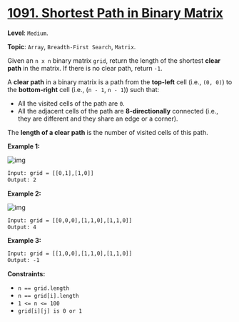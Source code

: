 # [1091. Shortest Path in Binary Matrix](https://leetcode.com/problems/shortest-path-in-binary-matrix/)

**Level**: `Medium`.

**Topic**: `Array`, `Breadth-First Search`, `Matrix`.

Given an `n x n` binary matrix `grid`, return the length of the shortest **clear path** in the matrix. If there is no clear path, return `-1`.

A **clear path** in a binary matrix is a path from the **top-left** cell (i.e., `(0, 0)`) to the **bottom-right** cell (i.e., (`n - 1`, `n - 1`)) such that:

- All the visited cells of the path are `0`.
- All the adjacent cells of the path are **8-directionally** connected (i.e., they are different and they share an edge or a corner).

The **length of a clear path** is the number of visited cells of this path.

**Example 1:**

![img](https://assets.leetcode.com/uploads/2021/02/18/example1_1.png)

```txt
Input: grid = [[0,1],[1,0]]
Output: 2
```

**Example 2:**

![img](https://assets.leetcode.com/uploads/2021/02/18/example2_1.png)

```txt
Input: grid = [[0,0,0],[1,1,0],[1,1,0]]
Output: 4
```

**Example 3:**

```txt
Input: grid = [[1,0,0],[1,1,0],[1,1,0]]
Output: -1
 ```

**Constraints:**

- `n == grid.length`
- `n == grid[i].length`
- `1 <= n <= 100`
- `grid[i][j] is 0 or 1`
